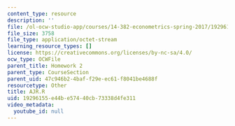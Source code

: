```yaml
---
content_type: resource
description: ''
file: /ol-ocw-studio-app/courses/14-382-econometrics-spring-2017/19296155e44be57440cb73338d4fe311_AJR.R
file_size: 3758
file_type: application/octet-stream
learning_resource_types: []
license: https://creativecommons.org/licenses/by-nc-sa/4.0/
ocw_type: OCWFile
parent_title: Homework 2
parent_type: CourseSection
parent_uid: 47c946b2-4baf-f29e-ec61-f8041be4688f
resourcetype: Other
title: AJR.R
uid: 19296155-e44b-e574-40cb-73338d4fe311
video_metadata:
  youtube_id: null
---
```


